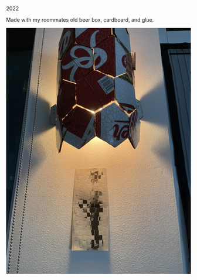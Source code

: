 2022

Made with my roommates old beer box, cardboard, and glue.

![](../../public/attachments/A5B8EF28-8A83-4654-9C78-BF7241155E0D_1_105_c.jpeg)